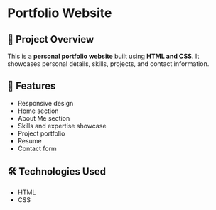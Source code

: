 # Portfolio Website

## 📌 Project Overview
This is a **personal portfolio website** built using **HTML and CSS**. It showcases personal details, skills, projects, and contact information.

## 🚀 Features
- Responsive design
- Home section 
- About Me section  
- Skills and expertise showcase  
- Project portfolio
- Resume   
- Contact form  

## 🛠️ Technologies Used
- HTML  
- CSS  
